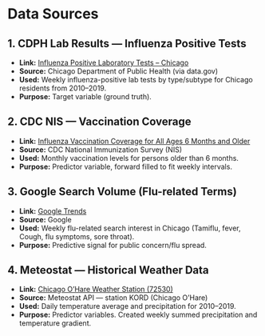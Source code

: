 # Data Sources


## 1. CDPH Lab Results — Influenza Positive Tests
- **Link:** [Influenza Positive Laboratory Tests – Chicago](https://catalog.data.gov/dataset/influenza-positive-laboratory-tests-by-type-and-subtype#:~:text=This%20dataset%20includes%20aggregated%20weekly,Chicago%20residents)
- **Source:** Chicago Department of Public Health (via data.gov)
- **Used:** Weekly influenza-positive lab tests by type/subtype for Chicago residents from 2010–2019.
- **Purpose:** Target variable (ground truth).


## 2. CDC NIS — Vaccination Coverage
- **Link:** [Influenza Vaccination Coverage for All Ages 6 Months and Older](https://data.cdc.gov/Flu-Vaccinations/Influenza-Vaccination-Coverage-for-All-Ages-6-Mont/vh55-3he6/about_data)
- **Source:** CDC National Immunization Survey (NIS)
- **Used:** Monthly vaccination levels for persons older than 6 months.
- **Purpose:** Predictor variable, forward filled to fit weekly intervals.


## 3. Google Search Volume (Flu-related Terms)
- **Link:** [Google Trends](https://trends.google.com/)
- **Source:** Google
- **Used:** Weekly flu-related search interest in Chicago (Tamiflu, fever, Cough, flu symptoms, sore throat).
- **Purpose:** Predictive signal for public concern/flu spread.


## 4. Meteostat — Historical Weather Data
- **Link:** [Chicago O’Hare Weather Station (72530)](https://meteostat.net/en/station/72530?t=2010-10-01/2019-05-01)
- **Source:** Meteostat API — station KORD (Chicago O’Hare)
- **Used:** Daily temperature average and precipitation for 2010–2019.
- **Purpose:** Predictor variables. Created weekly summed precipitation and temperature gradient.


